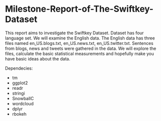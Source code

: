 # Milestone-Report-of-The-Swiftkey-Dataset
This report aims to investigate the Swiftkey Dataset. Dataset has four language set. We will examine the English data. The English data has three files named en_US.blogs.txt, en_US.news.txt, en_US.twitter.txt. Sentences from blogs, news and tweets were gathered in the data. We will explore the files, calculate the basic statistical measurements and hopefully make you have basic ideas about the data.

Dependecies:
- tm
- ggplot2
- readr
- stringi
- SnowballC
- wordcloud
- dplyr
- rbokeh
